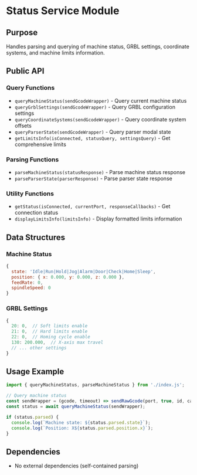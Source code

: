 # Status Service Module

## Purpose
Handles parsing and querying of machine status, GRBL settings, coordinate systems, and machine limits information.

## Public API

### Query Functions
- `queryMachineStatus(sendGcodeWrapper)` - Query current machine status
- `queryGrblSettings(sendGcodeWrapper)` - Query GRBL configuration settings
- `queryCoordinateSystems(sendGcodeWrapper)` - Query coordinate system offsets
- `queryParserState(sendGcodeWrapper)` - Query parser modal state
- `getLimitsInfo(isConnected, statusQuery, settingsQuery)` - Get comprehensive limits

### Parsing Functions
- `parseMachineStatus(statusResponse)` - Parse machine status response
- `parseParserState(parserResponse)` - Parse parser state response

### Utility Functions
- `getStatus(isConnected, currentPort, responseCallbacks)` - Get connection status
- `displayLimitsInfo(limitsInfo)` - Display formatted limits information

## Data Structures

### Machine Status
```javascript
{
  state: 'Idle|Run|Hold|Jog|Alarm|Door|Check|Home|Sleep',
  position: { x: 0.000, y: 0.000, z: 0.000 },
  feedRate: 0,
  spindleSpeed: 0
}
```

### GRBL Settings
```javascript
{
  20: 0,  // Soft limits enable
  21: 0,  // Hard limits enable
  22: 0,  // Homing cycle enable
  130: 200.000,  // X-axis max travel
  // ... other settings
}
```

## Usage Example
```javascript
import { queryMachineStatus, parseMachineStatus } from './index.js';

// Query machine status
const sendWrapper = (gcode, timeout) => sendRawGcode(port, true, id, callbacks, gcode, timeout);
const status = await queryMachineStatus(sendWrapper);

if (status.parsed) {
  console.log(`Machine state: ${status.parsed.state}`);
  console.log(`Position: X${status.parsed.position.x}`);
}
```

## Dependencies
- No external dependencies (self-contained parsing)
